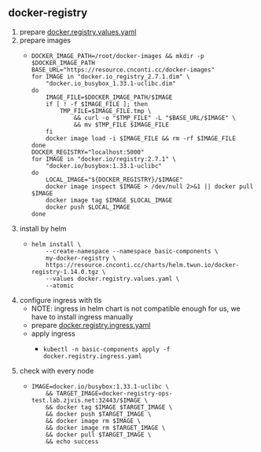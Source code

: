 ## docker-registry

1. prepare [docker.registry.values.yaml](resources/docker.registry.values.yaml.md)
2. prepare images
    * ```shell
      DOCKER_IMAGE_PATH=/root/docker-images && mkdir -p $DOCKER_IMAGE_PATH
      BASE_URL="https://resource.cnconti.cc/docker-images"
      for IMAGE in "docker.io_registry_2.7.1.dim" \
          "docker.io_busybox_1.33.1-uclibc.dim"
      do
          IMAGE_FILE=$DOCKER_IMAGE_PATH/$IMAGE
          if [ ! -f $IMAGE_FILE ]; then
              TMP_FILE=$IMAGE_FILE.tmp \
                  && curl -o "$TMP_FILE" -L "$BASE_URL/$IMAGE" \
                  && mv $TMP_FILE $IMAGE_FILE
          fi
          docker image load -i $IMAGE_FILE && rm -rf $IMAGE_FILE
      done
      DOCKER_REGISTRY="localhost:5000"
      for IMAGE in "docker.io/registry:2.7.1" \
          "docker.io/busybox:1.33.1-uclibc"
      do
          LOCAL_IMAGE="${DOCKER_REGISTRY}/$IMAGE"
          docker image inspect $IMAGE > /dev/null 2>&1 || docker pull $IMAGE
          docker image tag $IMAGE $LOCAL_IMAGE
          docker push $LOCAL_IMAGE
      done
      ```
3. install by helm
    * ```shell
      helm install \
          --create-namespace --namespace basic-components \
          my-docker-registry \
          https://resource.cnconti.cc/charts/helm.twun.io/docker-registry-1.14.0.tgz \
          --values docker.registry.values.yaml \
          --atomic
      ```
4. configure ingress with tls
    * NOTE: ingress in helm chart is not compatible enough for us, we have to install ingress manually
    * prepare [docker.registry.ingress.yaml](resources/docker.registry.ingress.yaml.md)
    * apply ingress
        + ```shell
          kubectl -n basic-components apply -f docker.registry.ingress.yaml
          ```
5. check with every node
    * ```shell
      IMAGE=docker.io/busybox:1.33.1-uclibc \
          && TARGET_IMAGE=docker-registry-ops-test.lab.zjvis.net:32443/$IMAGE \
          && docker tag $IMAGE $TARGET_IMAGE \
          && docker push $TARGET_IMAGE \
          && docker image rm $IMAGE \
          && docker image rm $TARGET_IMAGE \
          && docker pull $TARGET_IMAGE \
          && echo success
      ```
